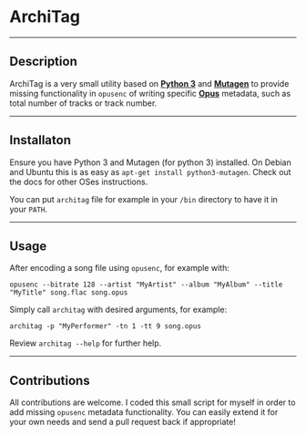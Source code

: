 # ArchiTag

---

## Description

ArchiTag is a very small utility based on **[Python 3](https://www.python.org/)** and **[Mutagen](https://mutagen.readthedocs.org)** to provide missing functionality in `opusenc` of writing specific **[Opus](http://opus-codec.org/)** metadata, such as total number of tracks or track number.

---

## Installaton

Ensure you have Python 3 and Mutagen (for python 3) installed. On Debian and Ubuntu this is as easy as `apt-get install python3-mutagen`. Check out the docs for other OSes instructions.

You can put `architag` file for example in your `/bin` directory to have it in your `PATH`.

---

## Usage

After encoding a song file using `opusenc`, for example with:

```
opusenc --bitrate 128 --artist "MyArtist" --album "MyAlbum" --title "MyTitle" song.flac song.opus
```

Simply call `architag` with desired arguments, for example:

```
architag -p "MyPerformer" -tn 1 -tt 9 song.opus
```

Review `architag --help` for further help.

---

## Contributions

All contributions are welcome. I coded this small script for myself in order to add missing `opusenc` metadata functionality. You can easily extend it for your own needs and send a pull request back if appropriate!
